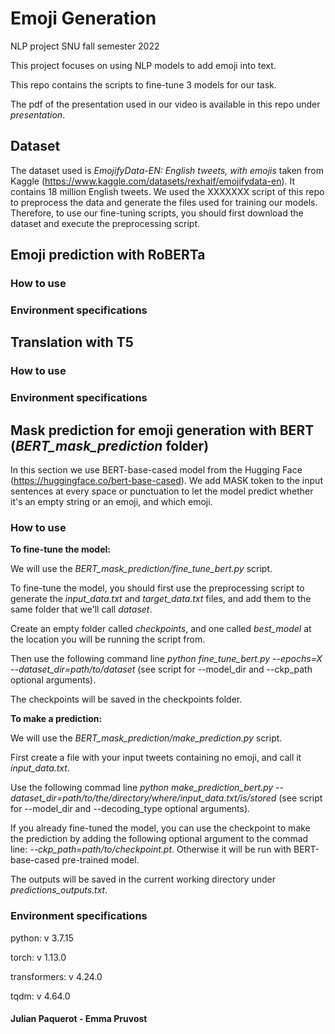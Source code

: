 # Emoji Generation
NLP project SNU fall semester 2022 

This project focuses on using NLP models to add emoji into text.

This repo contains the scripts to fine-tune 3 models for our task.

The pdf of the presentation used in our video is available in this repo under *presentation*.


## Dataset
The dataset used is *EmojifyData-EN: English tweets, with emojis* taken from Kaggle (https://www.kaggle.com/datasets/rexhaif/emojifydata-en).
It contains 18 million English tweets.
We used the XXXXXXX script of this repo to preprocess the data and generate the files used for training our models.
Therefore, to use our fine-tuning scripts, you should first download the dataset and execute the preprocessing script.

## Emoji prediction with RoBERTa

### How to use

### Environment specifications


## Translation with T5

### How to use

### Environment specifications


## Mask prediction for emoji generation with BERT (*BERT_mask_prediction* folder)


In this section we use BERT-base-cased model from the Hugging Face (https://huggingface.co/bert-base-cased).
We add MASK token to the input sentences at every space or punctuation to let the model predict whether it's an empty string or an emoji, and which emoji.


### How to use


**To fine-tune the model:**

We will use the *BERT_mask_prediction/fine_tune_bert.py* script.

To fine-tune the model, you should first use the preprocessing script to generate the *input_data.txt* and *target_data.txt* files, and add them to the same folder that we'll call *dataset*.

Create an empty folder called *checkpoints*, and one called *best_model* at the location you will be running the script from. 

Then use the following command line *python fine_tune_bert.py --epochs=X --dataset_dir=path/to/dataset* (see script for --model_dir and --ckp_path optional arguments).

The checkpoints will be saved in the checkpoints folder.


**To make a prediction:**

We will use the *BERT_mask_prediction/make_prediction.py* script.

First create a file with your input tweets containing no emoji, and call it *input_data.txt*.

Use the following commad line *python make_prediction_bert.py --dataset_dir=path/to/the/directory/where/input_data.txt/is/stored* (see script for --model_dir and --decoding_type optional arguments).

If you already fine-tuned the model, you can use the checkpoint to make the prediction by adding the following optional argument to the commad line: *--ckp_path=path/to/checkpoint.pt*. Otherwise it will be run with BERT-base-cased pre-trained model.

The outputs will be saved in the current working directory under *predictions_outputs.txt*. 


### Environment specifications

python: v 3.7.15

torch: v 1.13.0

transformers: v 4.24.0

tqdm: v 4.64.0


#### Julian Paquerot - Emma Pruvost
